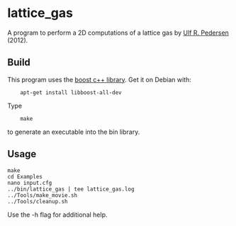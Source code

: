 # lattice_gas
A program to perform a 2D computations of a lattice gas by [Ulf R. Pedersen](http://urp.dk) (2012).

## Build 
This program uses the [boost c++ library](http://www.boost.org). Get it on Debian with:
```
    apt-get install libboost-all-dev
```

Type
``` 
    make 
```
to generate an executable into the bin library.

## Usage
```
make
cd Examples
nano input.cfg
../bin/lattice_gas | tee lattice_gas.log 
../Tools/make_movie.sh
../Tools/cleanup.sh
```
Use the -h flag for additional help.
